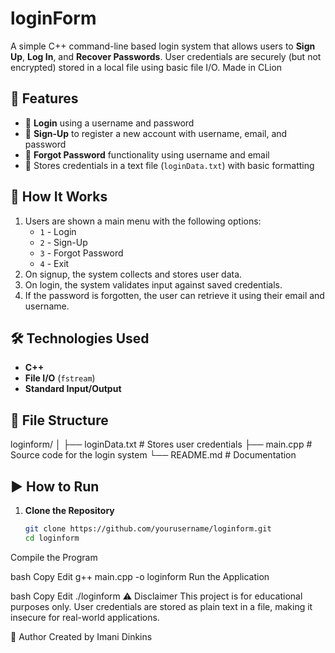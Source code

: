 # loginForm

A simple C++ command-line based login system that allows users to **Sign Up**, **Log In**, and **Recover Passwords**. User credentials are securely (but not encrypted) stored in a local file using basic file I/O. Made in CLion

## 🚀 Features

- 🔑 **Login** using a username and password
- 📝 **Sign-Up** to register a new account with username, email, and password
- 🔐 **Forgot Password** functionality using username and email
- 💾 Stores credentials in a text file (`loginData.txt`) with basic formatting

## 🧠 How It Works

1. Users are shown a main menu with the following options:
    - `1` - Login
    - `2` - Sign-Up
    - `3` - Forgot Password
    - `4` - Exit
2. On signup, the system collects and stores user data.
3. On login, the system validates input against saved credentials.
4. If the password is forgotten, the user can retrieve it using their email and username.

## 🛠 Technologies Used

- **C++**
- **File I/O** (`fstream`)
- **Standard Input/Output**

## 📂 File Structure

loginform/ │ ├── loginData.txt # Stores user credentials ├── main.cpp # Source code for the login system └── README.md # Documentation


## ▶️ How to Run

1. **Clone the Repository**
   ```bash
   git clone https://github.com/yourusername/loginform.git
   cd loginform
Compile the Program

bash
Copy
Edit
g++ main.cpp -o loginform
Run the Application

bash
Copy
Edit
./loginform
⚠️ Disclaimer
This project is for educational purposes only. User credentials are stored as plain text in a file, making it insecure for real-world applications.

👤 Author
Created by Imani Dinkins 
